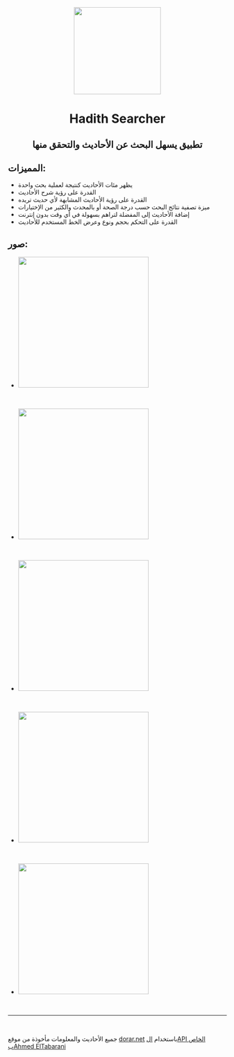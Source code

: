 <div align = "center">
<img src = "https://i.imgur.com/uwZTeVL.png" width = 200>

# **Hadith Searcher**

## تطبيق يسهل البحث عن الأحاديث والتحقق منها
</div>

## المميزات:
- يظهر مئات الأحاديث كنتيجة لعملية بحث واحدة
- القدرة على رؤية شرح الأحاديث
- القدرة على رؤية الأحاديث المشابهة لأي حديث تريده
- ميزة تصفية نتائج البحث حسب درجة الصحة أو بالمحدث والكثير من الإختيارات
- إضافة الأحاديث إلى المفضلة لتراهم بسهولة في أي وقت بدون إنترنت
- القدرة على التحكم بحجم ونوع وعرض الخط المستخدم للأحاديث

## صور:
- <img src = "https://i.imgur.com/9CYRHT3.jpg" width = 300>
<br>

- <img src = "https://i.imgur.com/xkY4Cux.jpg" width = 300>
<br>

- <img src = "https://i.imgur.com/9yychri.jpg" width = 300>
<br>

- <img src = "https://i.imgur.com/9oWZvGJ.jpg" width = 300>
<br>

- <img src = "https://i.imgur.com/shy5R7j.jpg" width = 300>

<br>
<hr>
<br>

جميع الأحاديث والمعلومات مأخوذة من موقع [dorar.net](https://dorar.net/) باستخدام [الAPI الخاص بAhmed ElTabarani](https://github.com/AhmedElTabarani/dorar-hadith-api)